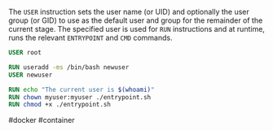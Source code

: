 The `USER` instruction sets the user name (or UID) and optionally the user group (or GID) to use as the default user and group for the remainder of the current stage. The specified user is used for `RUN` instructions and at runtime, runs the relevant `ENTRYPOINT` and `CMD` commands.

```Dockerfile
USER root
```

```Dockerfile
RUN useradd -ms /bin/bash newuser 
USER newuser

RUN echo "The current user is $(whoami)"
RUN chown myuser:myuser ./entrypoint.sh
RUN chmod +x ./entrypoint.sh
```

#docker #container 
